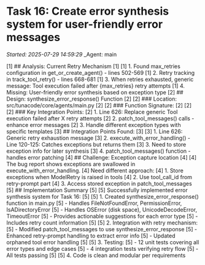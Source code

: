 # Task 16: Create error synthesis system for user-friendly error messages
_Started: 2025-07-29 14:59:29_
_Agent: main

[1] ## Analysis: Current Retry Mechanism
[1]
[1] 1. Found max_retries configuration in get_or_create_agent() - lines 502-569
[1] 2. Retry tracking in track_tool_retry() - lines 668-681
[1] 3. When retries exhausted, generic message: Tool execution failed after {max_retries} retry attempts
[1] 4. Missing: User-friendly error synthesis based on exception type
[2] ## Design: synthesize_error_response() Function
[2]
[2] ### Location: src/tunacode/core/agents/main.py
[2]
[2] ### Function Signature:
[2]
[2]
[2] ### Key Integration Points:
[2] 1. Line 626: Replace generic Tool execution failed after X retry attempts
[2] 2. patch_tool_messages() calls - enhance error messages
[2] 3. Handle different exception types with specific templates
[3] ## Integration Points Found:
[3]
[3] 1. Line 626: Generic retry exhaustion message
[3] 2. execute_with_error_handling() - Line 120-125: Catches exceptions but returns them
[3] 3. Need to store exception info for later synthesis
[3] 4. patch_tool_messages() function - handles error patching
[4] ## Challenge: Exception capture location
[4]
[4] The bug report shows exceptions are swallowed in execute_with_error_handling.
[4] Need different approach:
[4] 1. Store exceptions when ModelRetry is raised in tools
[4] 2. Use tool_call_id from retry-prompt part
[4] 3. Access stored exception in patch_tool_messages
[5] ## Implementation Summary
[5]
[5] Successfully implemented error synthesis system for Task 16:
[5]
[5] 1. Created synthesize_error_response() function in main.py
[5]    - Handles FileNotFoundError, PermissionError, IsADirectoryError
[5]    - Handles OSError (disk space), UnicodeDecodeError, TimeoutError
[5]    - Provides actionable suggestions for each error type
[5]    - Includes retry count information
[5]
[5] 2. Integration with retry mechanism:
[5]    - Modified patch_tool_messages to use synthesize_error_response
[5]    - Enhanced retry-prompt handling to extract error info
[5]    - Updated orphaned tool error handling
[5]
[5] 3. Testing:
[5]    - 12 unit tests covering all error types and edge cases
[5]    - 4 integration tests verifying retry flow
[5]    - All tests passing
[5]
[5] 4. Code is clean and modular per requirements
